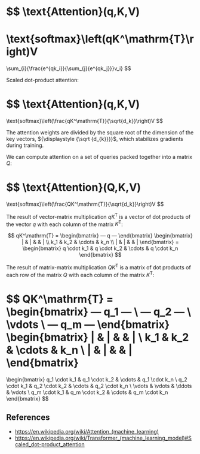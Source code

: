 $$
\text{Attention}(q,K,V)
=
\text{softmax}\left(qK^\mathrm{T}\right)V
=
\sum_{i}{\frac{e^{qk_i}}{\sum_{j}{e^{qk_j}}}v_i}
$$

Scaled dot-product attention:

$$
\text{Attention}(q,K,V)
=
\text{softmax}\left(\frac{qK^\mathrm{T}}{\sqrt{d_k}}\right)V
$$

The attention weights are divided by the square root of the dimension of the key vectors, ${\displaystyle {\sqrt {d_{k}}}}$, which stabilizes gradients during training.

We can compute attention on a set of queries packed together into a matrix $Q$:

$$
\text{Attention}(Q,K,V)
=
\text{softmax}\left(\frac{QK^\mathrm{T}}{\sqrt{d_k}}\right)V
$$

The result of vector-matrix multiplication $qK^\mathrm{T}$ is a vector of dot products of the vector $q$ with each column of the matrix $K^\mathrm{T}$:

$$
qK^\mathrm{T} =
\begin{bmatrix}
    — q —
\end{bmatrix}
\begin{bmatrix}
     |   &   |   &        &   |  \\
    k_1  &  k_2  & \cdots &  k_n \\
     |   &   |   &        &   |
\end{bmatrix}
     =
\begin{bmatrix}
     q \cdot k_1  &  q \cdot k_2  & \cdots &  q \cdot k_n
\end{bmatrix}
$$

The result of matrix-matrix multiplication $QK^\mathrm{T}$ is a matrix of dot products of each row of the matrix $Q$ with each column of the matrix $K^\mathrm{T}$:

$$
QK^\mathrm{T} =
\begin{bmatrix}
    — q_1 — \\
    — q_2 — \\
    \vdots  \\
    — q_m —
\end{bmatrix}
\begin{bmatrix}
     |   &   |   &        &   |  \\
    k_1  &  k_2  & \cdots &  k_n \\
     |   &   |   &        &   |
\end{bmatrix}
=
\begin{bmatrix}
    q_1 \cdot k_1  &  q_1 \cdot k_2  &  \cdots  &  q_1 \cdot k_n \\
    q_2 \cdot k_1  &  q_2 \cdot k_2  &  \cdots  &  q_2 \cdot k_n \\
    \vdots         &  \vdots         &  \ddots  &  \vdots        \\
    q_m \cdot k_1  &  q_m \cdot k_2  &  \cdots  &  q_m \cdot k_n
\end{bmatrix}
$$

## References

- https://en.wikipedia.org/wiki/Attention_(machine_learning)
- https://en.wikipedia.org/wiki/Transformer_(machine_learning_model)#Scaled_dot-product_attention
